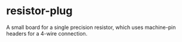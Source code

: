 # resistor-plug
A small board for a single precision resistor, which uses machine-pin headers for a 4-wire connection.
